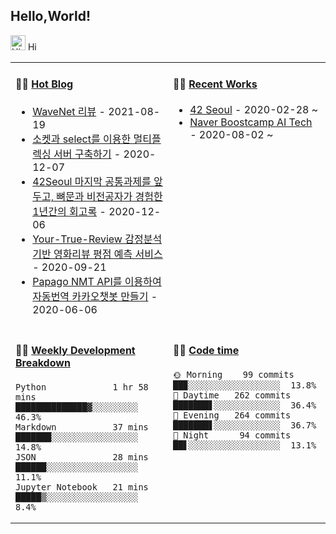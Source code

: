 ## Hello,World!

<img src='https://qpluspicture.oss-cn-beijing.aliyuncs.com/6LjjQA/Hi.gif' alt='Hi' width="24"/> Hi 

<table width="800px">
<tr>
<td valign="top" width="50%">


#### 🤹‍♀️ <a href="https://l-yohai.github.io/" target="_blank">Hot Blog</a>

<!-- blog starts -->
* <a href='https://l-yohai.github.io/WaveNet-Review/' target='_blank'>WaveNet 리뷰</a> - 2021-08-19
* <a href='https://l-yohai.github.io/%EC%86%8C%EC%BC%93%EA%B3%BC-select%EB%A5%BC-%EC%9D%B4%EC%9A%A9%ED%95%9C-%EB%A9%80%ED%8B%B0%ED%94%8C%EB%A0%89%EC%8B%B1-%EC%84%9C%EB%B2%84-%EA%B5%AC%EC%B6%95%ED%95%98%EA%B8%B0/' target='_blank'>소켓과 select를 이용한 멀티플렉싱 서버 구축하기</a> - 2020-12-07
* <a href='https://l-yohai.github.io/42Seoul-%EB%A7%88%EC%A7%80%EB%A7%89-%EA%B3%B5%ED%86%B5%EA%B3%BC%EC%A0%9C%EB%A5%BC-%EC%95%9E%EB%91%90%EA%B3%A0-%EB%BC%88%EB%AC%B8%EA%B3%BC-%EB%B9%84%EC%A0%84%EA%B3%B5%EC%9E%90%EA%B0%80-%EA%B2%BD%ED%97%98%ED%95%9C-1%EB%85%84%EA%B0%84%EC%9D%98-%ED%9A%8C%EA%B3%A0%EB%A1%9D/' target='_blank'>42Seoul 마지막 공통과제를 앞두고, 뼈문과 비전공자가 경험한 1년간의 회고록</a> - 2020-12-06
* <a href='https://l-yohai.github.io/Your-True-Review-%EA%B0%90%EC%A0%95%EB%B6%84%EC%84%9D%EA%B8%B0%EB%B0%98-%EC%98%81%ED%99%94-%EB%A6%AC%EB%B7%B0-%ED%8F%89%EC%A0%90-%EC%98%88%EC%B8%A1-%EC%84%9C%EB%B9%84%EC%8A%A4/' target='_blank'>Your-True-Review 감정분석기반 영화리뷰 평점 예측 서비스</a> - 2020-09-21
* <a href='https://l-yohai.github.io/Papago-NMT-API%EB%A5%BC-%EC%9D%B4%EC%9A%A9%ED%95%98%EC%97%AC-%EC%9E%90%EB%8F%99%EB%B2%88%EC%97%AD-%EC%B9%B4%EC%B9%B4%EC%98%A4%EC%B1%97%EB%B4%87-%EB%A7%8C%EB%93%A4%EA%B8%B0/' target='_blank'>Papago NMT API를 이용하여 자동번역 카카오챗봇 만들기</a> - 2020-06-06
<!-- blog ends -->

</td>

<td valign="top" width="50%">

#### 🏋️‍♀️ <a href="" target="_blank">Recent Works</a>

<!-- recent_releases starts -->
* <a href='' target='_blank'>42 Seoul</a> - 2020-02-28 ~
* <a href='' target='_blank'>Naver Boostcamp AI Tech</a> - 2020-08-02 ~
<!-- recent_releases ends -->

</td>
</tr>
<tr>
<td valign="top" width="50%">

#### 🏊‍♂️ <a href="https://gist.github.com/l-yohai/7f61506194e3d5501b4dec33d409d4b7" target="_blank">Weekly Development Breakdown</a>

<!-- code_time starts -->

```text
Python             1 hr 58 mins  ██████████████▓░░░░░░░░░  46.3%
Markdown           37 mins  ███████░░░░░░░░░░░░░░░░░  14.8%
JSON               28 mins  ██████░░░░░░░░░░░░░░░░░░  11.1%
Jupyter Notebook   21 mins  █████▒░░░░░░░░░░░░░░░░░░   8.4%
```

<!-- code_time ends -->

</td>
<td valign="top" width="50%">

#### 🤾‍♂️ <a href="https://gist.github.com/l-yohai/d91fcd85e2e19b1ffa60257f49ef4e29" target="_blank">Code time</a>

<!-- time starts -->
```
🌞 Morning    99 commits  ██▉░░░░░░░░░░░░░░░░░░  13.8%
🌆 Daytime   262 commits  ███████▋░░░░░░░░░░░░░  36.4%
🌃 Evening   264 commits  ███████▋░░░░░░░░░░░░░  36.7%
🌙 Night      94 commits  ██▋░░░░░░░░░░░░░░░░░░  13.1%
```
<!-- time ends -->

</td>
  </tr>
  </table>
